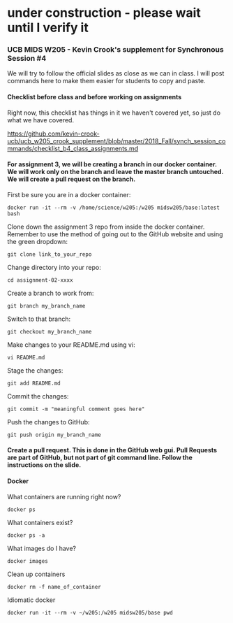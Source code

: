 # under construction - please wait until I verify it

### UCB MIDS W205 - Kevin Crook's supplement for Synchronous Session #4

We will try to follow the official slides as close as we can in class.  I will post commands here to make them easier for students to copy and paste.

#### Checklist before class and before working on assignments

Right now, this checklist has things in it we haven't covered yet, so just do what we have covered.

https://github.com/kevin-crook-ucb/ucb_w205_crook_supplement/blob/master/2018_Fall/synch_session_commands/checklist_b4_class_assignments.md

#### For assignment 3, we will be creating a branch in our docker container.  We will work only on the branch and leave the master branch untouched.  We will create a pull request on the branch.

First be sure you are in a docker container:
```
docker run -it --rm -v /home/science/w205:/w205 midsw205/base:latest bash
```

Clone down the assignment 3 repo from inside the docker container.  Remember to use the method of going out to the GitHub website and using the green dropdown:
```
git clone link_to_your_repo
```

Change directory into your repo:
```
cd assignment-02-xxxx
```

Create a branch to work from:
```
git branch my_branch_name
```

Switch to that branch:
```
git checkout my_branch_name
```

Make changes to your README.md using vi:
```
vi README.md
```

Stage the changes:
```
git add README.md
```

Commit the changes:
```
git commit -m "meaningful comment goes here" 
```

Push the changes to GitHub:
```
git push origin my_branch_name
```

#### Create a pull request.  This is done in the GitHub web gui.  Pull Requests are part of GitHub, but not part of git command line.  Follow the instructions on the slide.

#### Docker 

What containers are running right now?
```
docker ps
```

What containers exist?
```
docker ps -a
```

What images do I have?
```
docker images
```

Clean up containers
```
docker rm -f name_of_container
```

Idiomatic docker
```
docker run -it --rm -v ~/w205:/w205 midsw205/base pwd
```

